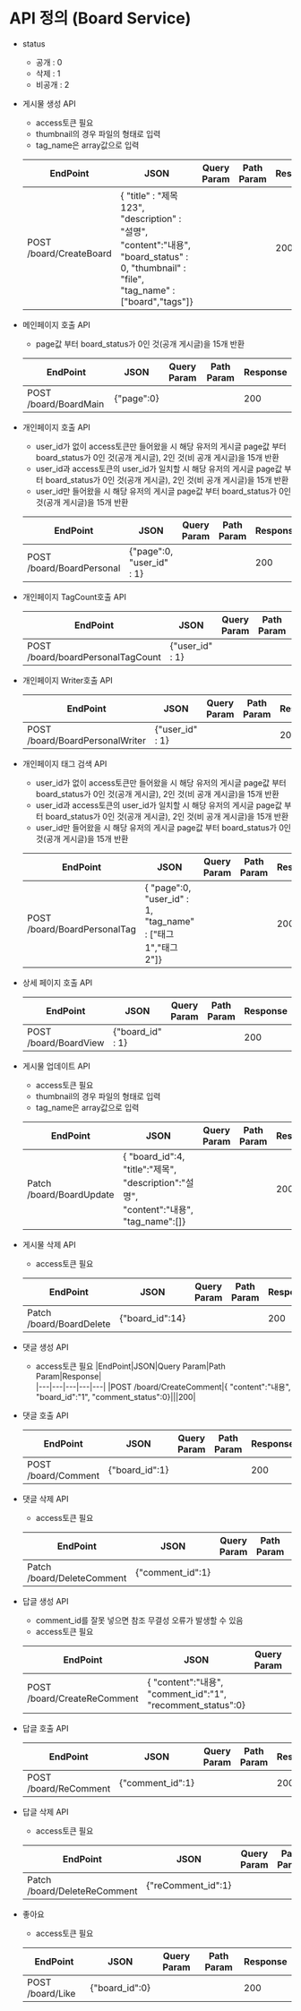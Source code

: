 # API 정의 (Board Service)
- status 
  - 공개 : 0
  - 삭제 : 1
  - 비공개 : 2

- 게시물 생성 API
  - access토큰 필요
  - thumbnail의 경우 파일의 형태로 입력
  - tag_name은 array값으로 입력
    
  |EndPoint|JSON|Query Param|Path Param|Response|  
  |---|---|---|---|---|
  |POST /board/CreateBoard|{    "title" : "제목123",    "description" : "설명",    "content":"내용",    "board_status" : 0,    "thumbnail" : "file",    "tag_name" : ["board","tags"]}|||200|  

- 메인페이지 호출 API
  - page값 부터 board_status가 0인 것(공개 게시글)을 15개 반환

  |EndPoint|JSON|Query Param|Path Param|Response|  
  |---|---|---|---|---|
  |POST /board/BoardMain|{"page":0}|||200|  
  
- 개인페이지 호출 API
  - user_id가 없이 access토큰만 들어왔을 시 해당 유저의 게시글 page값 부터 board_status가 0인 것(공개 게시글), 2인 것(비 공개 게시글)을 15개 반환
  - user_id과 access토큰의 user_id가 일치할 시 해당 유저의 게시글 page값 부터 board_status가 0인 것(공개 게시글), 2인 것(비 공개 게시글)을 15개 반환
  - user_id만 들어왔을 시 해당 유저의 게시글 page값 부터 board_status가 0인 것(공개 게시글)을 15개 반환

  |EndPoint|JSON|Query Param|Path Param|Response|  
  |---|---|---|---|---|
  |POST /board/BoardPersonal|{"page":0,    "user_id" : 1}|||200|  

- 개인페이지 TagCount호출 API
  
  |EndPoint|JSON|Query Param|Path Param|Response|  
  |---|---|---|---|---|
  |POST /board/boardPersonalTagCount|{"user_id" : 1}|||200|  

- 개인페이지 Writer호출 API
  
  |EndPoint|JSON|Query Param|Path Param|Response|  
  |---|---|---|---|---|
  |POST /board/BoardPersonalWriter|{"user_id" : 1}|||200|  



- 개인페이지 태그 검색 API
  - user_id가 없이 access토큰만 들어왔을 시 해당 유저의 게시글 page값 부터 board_status가 0인 것(공개 게시글), 2인 것(비 공개 게시글)을 15개 반환
  - user_id과 access토큰의 user_id가 일치할 시 해당 유저의 게시글 page값 부터 board_status가 0인 것(공개 게시글), 2인 것(비 공개 게시글)을 15개 반환
  - user_id만 들어왔을 시 해당 유저의 게시글 page값 부터 board_status가 0인 것(공개 게시글)을 15개 반환

  |EndPoint|JSON|Query Param|Path Param|Response|  
  |---|---|---|---|---|
  |POST /board/BoardPersonalTag|{    "page":0,    "user_id" : 1,    "tag_name" : ["태그1","태그2"]}|||200|  

- 상세 페이지 호출 API

  |EndPoint|JSON|Query Param|Path Param|Response|  
  |---|---|---|---|---|
  |POST /board/BoardView|{"board_id" : 1}|||200|  

- 게시물 업데이트 API
  - access토큰 필요
  - thumbnail의 경우 파일의 형태로 입력
  - tag_name은 array값으로 입력

  |EndPoint|JSON|Query Param|Path Param|Response|  
  |---|---|---|---|---|
  |Patch /board/BoardUpdate|{    "board_id":4,    "title":"제목",    "description":"설명",    "content":"내용",    "tag_name":[]}|||200|  

- 게시물 삭제 API
  - access토큰 필요
  
  |EndPoint|JSON|Query Param|Path Param|Response|  
  |---|---|---|---|---|
  |Patch /board/BoardDelete|{"board_id":14}|||200|  

- 댓글 생성 API
  - access토큰 필요
  |EndPoint|JSON|Query Param|Path Param|Response|  
  |---|---|---|---|---|
  |POST /board/CreateComment|{    "content":"내용",    "board_id":"1",    "comment_status":0}|||200|  

- 댓글 호출 API
  

  |EndPoint|JSON|Query Param|Path Param|Response|  
  |---|---|---|---|---|
  |POST /board/Comment|{"board_id":1}|||200|  

- 댓글 삭제 API
  - access토큰 필요
  
  |EndPoint|JSON|Query Param|Path Param|Response|  
  |---|---|---|---|---|
  |Patch /board/DeleteComment|{"comment_id":1}|||200|  
  
- 답글 생성 API
  - comment_id를 잘못 넣으면 참조 무결성 오류가 발생할 수 있음
  - access토큰 필요

  |EndPoint|JSON|Query Param|Path Param|Response|  
  |---|---|---|---|---|
  |POST  /board/CreateReComment|{    "content":"내용",    "comment_id":"1",    "recomment_status":0}|||200|  

- 답글 호출 API
  

  |EndPoint|JSON|Query Param|Path Param|Response|  
  |---|---|---|---|---|
  |POST /board/ReComment|{"comment_id":1}|||200|  

- 답글 삭제 API
  - access토큰 필요

  |EndPoint|JSON|Query Param|Path Param|Response|  
  |---|---|---|---|---|
  |Patch /board/DeleteReComment|{"reComment_id":1}|||200|  

- 좋아요
  - access토큰 필요

  |EndPoint|JSON|Query Param|Path Param|Response|  
  |---|---|---|---|---|
  |POST /board/Like|{"board_id":0}|||200|  
